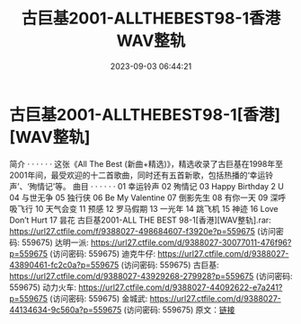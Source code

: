 ﻿---
title: 古巨基2001-ALLTHEBEST98-1香港WAV整轨
date: 2023-09-03 06:44:21
categories: WAV车载音乐、镜像
tags: 华语中文
---
# 古巨基2001-ALLTHEBEST98-1[香港][WAV整轨]

简介
· · · · · ·
这张《All The Best
(新曲+精选)》，精选收录了古巨基在1998年至2001年间，最受欢迎的十二首歌曲，同时还有五首新歌，包括热播的‘幸运铃声’、‘殉情记’等。
曲目
· · · · · ·
01 幸运铃声
02 殉情记
03 Happy Birthday 2 U
04 与世无争
05 独行侠
06 Be My Valentine
07 倒影先生
08 有你一天
09 深呼吸飞行
10 天气会变
11 预感
12 罗马假期
13 一光年
14 跳飞机
15 神迹
16 Love Don’t Hurt
17 昙花
古巨基2001-ALL THE BEST 98-1[香港][WAV整轨].rar: https://url27.ctfile.com/f/9388027-498684607-f3920e?p=559675
(访问密码: 559675)
达明一派: https://url27.ctfile.com/d/9388027-30077011-476f96?p=559675
(访问密码: 559675)
迪克牛仔: https://url27.ctfile.com/d/9388027-43890461-fc2c0a?p=559675
(访问密码: 559675)
古巨基: https://url27.ctfile.com/d/9388027-43929268-279928?p=559675
(访问密码: 559675)
动力火车: https://url27.ctfile.com/d/9388027-44092622-e7a241?p=559675
(访问密码: 559675)
金城武: https://url27.ctfile.com/d/9388027-44134634-9c560a?p=559675
(访问密码: 559675)
原文：[链接](https://blog.sina.com.cn/s/blog_1647c7e76010313bf.html)